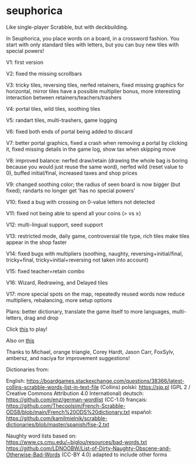 # seuphorica

Like single-player Scrabble, but with deckbuilding.

In Seuphorica, you place words on a board, in a crossword fashion. You start with only standard tiles with letters, but you can buy new tiles with special powers!

V1: first version

V2: fixed the missing scrollbars

V3: tricky tiles, reversing tiles, nerfed retainers, fixed missing graphics for horizontal, mirror tiles have a possible multiplier bonus, more interesting interaction between retainers/teachers/trashers

V4: portal tiles, wild tiles, soothing tiles

V5: randart tiles, multi-trashers, game logging

V6: fixed both ends of portal being added to discard

V7: better portal graphics, fixed a crash when removing a portal by clicking it, fixed missing details in the game log, show tax when skipping move

V8: improved balance: nerfed draw/retain (drawing the whole bag is boring because you would just reuse the same word), nerfed wild (reset value to 0), buffed initial/final, increased taxes and shop prices

V9: changed soothing color; the radius of seen board is now bigger (but fixed); randarts no longer get 'has no special powers'

V10: fixed a bug with crossing on 0-value letters not detected

V11: fixed not being able to spend all your coins (> vs ≥)

V12: multi-lingual support, seed support

V13: restricted mode, daily game, controversial tile type, rich tiles make tiles appear in the shop faster

V14: fixed bugs with multipliers (soothing, naughty, reversing+initial/final, tricky+final, tricky+initial+reversing not taken into account)

V15: fixed teacher+retain combo

V16: Wizard, Redrawing, and Delayed tiles

V17: more special spots on the map, repeatedly reused words now reduce multipliers, rebalancing, more setup options

Plans: better dictionary, translate the game itself to more languages, multi-letters, drag and drop

Click [this](https://zenorogue.github.io/seuphorica/) to play!

Also on [this](https://zenorogue.itch.io/seuphorica)

Thanks to Michael, orange triangle, Corey Hardt, Jason Carr, FoxSylv, ambersz, and naciya for improvement suggestions!

Dictionaries from:

English: https://boardgames.stackexchange.com/questions/38366/latest-collins-scrabble-words-list-in-text-file (Collins)
polski: https://sjp.pl (GPL 2 / Creative Commons Attribution 4.0 International)
deutsch: https://github.com/enz/german-wordlist (CC-1.0)
français: https://github.com/Thecoolsim/French-Scrabble-ODS8/blob/main/French%20ODS%20dictionary.txt
español: https://github.com/kamilmielnik/scrabble-dictionaries/blob/master/spanish/fise-2.txt

Naughty word lists based on:
https://www.cs.cmu.edu/~biglou/resources/bad-words.txt
https://github.com/LDNOOBW/List-of-Dirty-Naughty-Obscene-and-Otherwise-Bad-Words (CC-BY 4.0)
adapted to include other forms
